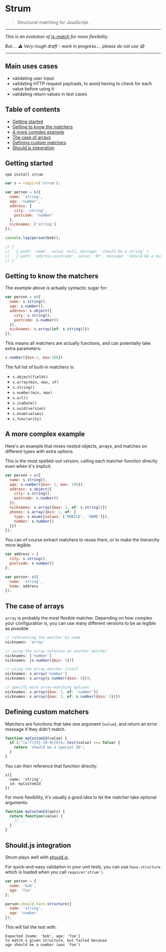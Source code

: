 # Strum

> Structural-matching for JavaScript.

---

*This is an evolution of [js-match](https://github.com/TabDigital/js-match) for more flexibility.*

*But.... :warning: Very rough draft - work in progress.... please do not use :smile:*

---

## Main uses cases

- validating user input
- validating HTTP request payloads, to avoid having to check for each value before using it
- validating return values in test cases


## Table of contents

- [Getting started](#)
- [Getting to know the matchers](#)
- [A more complex example](#)
- [The case of arrays](#)
- [Defining custom matchers](#)
- [Should.js integration](#)


## Getting started

```
npm install strum
```

```js
var s = require('strum');

var person = s({
  name: 'string',
  age: 'number',
  address: {
    city: 'string',
    postcode: 'number'
  },
  nicknames: ['string']
});

console.log(person(bob));

// [
//   { path: 'name', value: null, message: 'should be a string' }
//   { path: 'address.postcode', value: 'NY', message: 'should be a number' }
// ]
```

## Getting to know the matchers

The example above is actually syntactic sugar for:

```js
var person = s({
  name: s.string(),
  age: s.number(),
  address: s.object({
    city: s.string(),
    postcode: s.number()
  }),
  nicknames: s.array({of: s.string()})
});
```

This means all matchers are actually functions,
and can potentially take extra parameters:

```js
s.number({min:1, max:100})
```

The full list of built-in matchers is:

- `s.object(fields)`
- `s.array(min, max, of)`
- `s.string()`
- `s.number(min, max)`
- `s.url()`
- `s.isoDate()`
- `s.uuid(version)`
- `s.enum(values)`
- `s.func(arity)`

## A more complex example

Here's an example that mixes nested objects, arrays,
and matches on different types with extra options.

This is the most spelled-out version,
calling each matcher function directly even when it's implicit.


```js
var person = s({
  name: s.string(),
  age: s.number({min: 1, max: 100}),
  address: s.object({
    city: s.string(),
    postcode: s.number()
  }),
  nicknames: s.array({max: 3, of: s.string()})
  phones: s.array({min: 1, of: {
    type: s.enum({values: ['MOBILE', 'HOME']}),
    number: s.number()
  }})
});
```

You can of course extract matchers to reuse them,
or to make the hierarchy more legible.

```js
var address = {
  city: s.string(),
  postcode: s.number()
};

var person: s({
  name: 'string',
  home: address
});
```

## The case of arrays

`array` is probably the most flexible matcher.
Depending on how complex your configuration is,
you can use many different versions to be as legible as possible:

```js
// referencing the matcher by name
nicknames: 'array'

// using the array notation on another matcher
nicknames: ['number']
nicknames: [s.number({min: 5})]

// using the array matcher itself
nicknames: s.array('number')
nicknames: s.array(s.number({min: 5}));

// specify more array-matching options
nicknames: s.array({max: 3, of: 'number'})
nicknames: s.array({max: 3, of: s.number({min: 5})})
```

## Defining custom matchers

Matchers are functions that take one argument (`value`),
and return an error message if they didn't match.


```js
function myCustomId(value) {
  if (/^[a-f]{5}-[0-9]{5}$/.test(value) === false) {
    return 'should be a special ID';
  }
}
```

You can then reference that function directly:

```
s({
  name: 'string',
  id: myCustomId
})
```

For more flexibility, it's usually a good idea to let the matcher take optional arguments:

```js
function myCustomId(opts) {
  return function(value) {
    // ...
  }
}
```

## Should.js integration

Strum plays well with [should.js](#).

For quick-and-easy validation in your unit tests, you can use `have.structure`
which is loaded when you call `require('strum')`.

```js
var person = {
  name: 'bob',
  age: 'foo'
};

person.should.have.structure({
  name: 'string',
  age: 'number'
});
```

This will fail the test with:

```
Expected {name: 'bob', age: 'foo'}
to match a given structure, but failed because
age should be a number (was 'foo')
```
